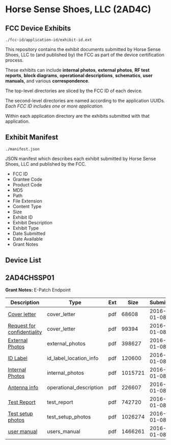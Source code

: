 # Horse Sense Shoes, LLC (2AD4C)
## FCC Device Exhibits

```
./fcc-id/application-id/exhibit-id.ext
```

This repository contains the exhibit documents submitted by Horse Sense Shoes, LLC to (and published by) the FCC as part of the device certification process.

These exhibits can include **internal photos**, **external photos**, **RF test reports**, **block diagrams**, **operational descriptions**, **schematics**, **user manuals**, and various **correspondence**.

The top-level directories are sliced by the FCC ID of each device.

The second-level directories are named according to the application UUIDs. *Each FCC ID includes one or more application.*

Within each application directory are the exhibits submitted with that application. 

## Exhibit Manifest

```
./manifest.json
```

JSON manifest which describes each exhibit submitted by Horse Sense Shoes, LLC and published by the FCC.

- FCC ID
- Grantee Code
- Product Code
- MD5
- Path
- File Extension
- Content Type
- Size
- Exhibit ID
- Exhibit Description
- Exhibit Type
- Date Submitted
- Date Available
- Grant Notes

## Device List
## 2AD4CHSSP01
**Grant Notes:** E-Patch Endpoint

| Description | Type | Ext | Size | Submitted | Available |
| ----------- | ---- | --- | ---- | --------- | --------- |
| [Cover letter](2AD4CHSSP01/e67e2b35f7689b12c97758a427460ad7/2867457.pdf) | cover_letter | pdf | 68608 | 2016-01-08 | 2016-01-08 |
| [Request for confidentiality](2AD4CHSSP01/e67e2b35f7689b12c97758a427460ad7/2867460.pdf) | cover_letter | pdf | 99394 | 2016-01-08 | 2016-01-08 |
| [External Photos](2AD4CHSSP01/e67e2b35f7689b12c97758a427460ad7/2867458.pdf) | external_photos | pdf | 398627 | 2016-01-08 | 2016-01-08 |
| [ID Label](2AD4CHSSP01/e67e2b35f7689b12c97758a427460ad7/2867462.pdf) | id_label_location_info | pdf | 120600 | 2016-01-08 | 2016-01-08 |
| [Internal Photos](2AD4CHSSP01/e67e2b35f7689b12c97758a427460ad7/2867461.pdf) | internal_photos | pdf | 1015721 | 2016-01-08 | 2016-01-08 |
| [Antenna info](2AD4CHSSP01/e67e2b35f7689b12c97758a427460ad7/2867455.pdf) | operational_description | pdf | 226607 | 2016-01-08 | 2016-01-08 |
| [Test Report](2AD4CHSSP01/e67e2b35f7689b12c97758a427460ad7/2867464.pdf) | test_report | pdf | 742720 | 2016-01-08 | 2016-01-08 |
| [Test setup photos](2AD4CHSSP01/e67e2b35f7689b12c97758a427460ad7/2867465.pdf) | test_setup_photos | pdf | 1026274 | 2016-01-08 | 2016-01-08 |
| [user manual](2AD4CHSSP01/e67e2b35f7689b12c97758a427460ad7/2867466.pdf) | users_manual | pdf | 1466261 | 2016-01-08 | 2016-01-08 |
